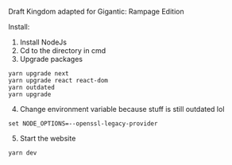 Draft Kingdom adapted for Gigantic: Rampage Edition

Install:

1. Install NodeJs
2. Cd to the directory in cmd
3. Upgrade packages

```
yarn upgrade next
yarn upgrade react react-dom
yarn outdated
yarn upgrade
```

4. Change environment variable because stuff is still outdated lol

```
set NODE_OPTIONS=--openssl-legacy-provider
```

5. Start the website

```
yarn dev
```
